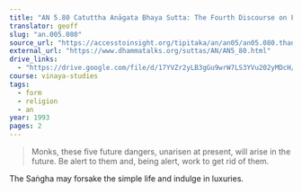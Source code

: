 ```yaml
---
title: "AN 5.80 Catuttha Anāgata Bhaya Sutta: The Fourth Discourse on Future Perils"
translator: geoff
slug: "an.005.080"
source_url: "https://accesstoinsight.org/tipitaka/an/an05/an05.080.than.html"
external_url: "https://www.dhammatalks.org/suttas/AN/AN5_80.html"
drive_links:
  - "https://drive.google.com/file/d/17YVZr2yLB3gGu9wrW7LS3YVu202yMDcH/view?usp=drivesdk"
course: vinaya-studies
tags:
  - form
  - religion
  - an
year: 1993
pages: 2
---
```


> Monks, these five future dangers, unarisen at present, will arise in the future. Be alert to them and, being alert, work to get rid of them.

The Saṅgha may forsake the simple life and indulge in luxuries.
